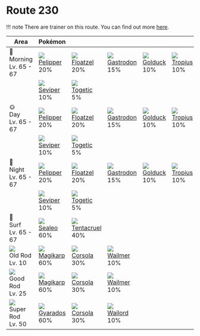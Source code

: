 # Route 230

!!! note
    There are trainer on this route. You can find out more [here](../../trainer_changes/route_230/).


Area                                  | Pokémon                       | &nbsp;                          | &nbsp;                         | &nbsp;                       | &nbsp;                       | &nbsp;
---                                   | ---                           | ---                             | ---                            | ---                          | ---                          | ---
🌅<br>Morning<br>Lv. 65 - 67           | ![][279]<br>[Pelipper]<br>20% | ![][419]<br>[Floatzel]<br>20%   | ![][423]<br>[Gastrodon]<br>15% | ![][055]<br>[Golduck]<br>10% | ![][357]<br>[Tropius]<br>10% | ![][335]<br>[Zangoose]<br>10%
&nbsp;                                | ![][336]<br>[Seviper]<br>10%  | ![][176]<br>[Togetic]<br>5%     | &nbsp;                         | &nbsp;                       | &nbsp;                       | &nbsp;
🌞<br>Day<br>Lv. 65 - 67               | ![][279]<br>[Pelipper]<br>20% | ![][419]<br>[Floatzel]<br>20%   | ![][423]<br>[Gastrodon]<br>15% | ![][055]<br>[Golduck]<br>10% | ![][357]<br>[Tropius]<br>10% | ![][335]<br>[Zangoose]<br>10%
&nbsp;                                | ![][336]<br>[Seviper]<br>10%  | ![][176]<br>[Togetic]<br>5%     | &nbsp;                         | &nbsp;                       | &nbsp;                       | &nbsp;
🌙<br>Night<br>Lv. 65 - 67             | ![][279]<br>[Pelipper]<br>20% | ![][419]<br>[Floatzel]<br>20%   | ![][423]<br>[Gastrodon]<br>15% | ![][055]<br>[Golduck]<br>10% | ![][357]<br>[Tropius]<br>10% | ![][335]<br>[Zangoose]<br>10%
&nbsp;                                | ![][336]<br>[Seviper]<br>10%  | ![][176]<br>[Togetic]<br>5%     | &nbsp;                         | &nbsp;                       | &nbsp;                       | &nbsp;
🌊<br>Surf<br>Lv. 65 - 67              | ![][364]<br>[Sealeo]<br>60%   | ![][073]<br>[Tentacruel]<br>40% | &nbsp;                         | &nbsp;                       | &nbsp;                       | &nbsp;
![][old-rod]<br>Old Rod<br>Lv. 10     | ![][129]<br>[Magikarp]<br>60% | ![][222]<br>[Corsola]<br>30%    | ![][320]<br>[Wailmer]<br>10%   | &nbsp;                       | &nbsp;                       | &nbsp;
![][good-rod]<br>Good Rod<br>Lv. 25   | ![][129]<br>[Magikarp]<br>60% | ![][222]<br>[Corsola]<br>30%    | ![][320]<br>[Wailmer]<br>10%   | &nbsp;                       | &nbsp;                       | &nbsp;
![][super-rod]<br>Super Rod<br>Lv. 50 | ![][130]<br>[Gyarados]<br>60% | ![][222]<br>[Corsola]<br>30%    | ![][321]<br>[Wailord]<br>10%   | &nbsp;                       | &nbsp;                       | &nbsp;

[Golduck]: ../../pokemons/055/
[Tentacruel]: ../../pokemons/073/
[Magikarp]: ../../pokemons/129/
[Gyarados]: ../../pokemons/130/
[Togetic]: ../../pokemons/176/
[Corsola]: ../../pokemons/222/
[Pelipper]: ../../pokemons/279/
[Wailmer]: ../../pokemons/320/
[Wailord]: ../../pokemons/321/
[Zangoose]: ../../pokemons/335/
[Seviper]: ../../pokemons/336/
[Tropius]: ../../pokemons/357/
[Sealeo]: ../../pokemons/364/
[Floatzel]: ../../pokemons/419/
[Gastrodon]: ../../pokemons/423/
[good-rod]: ../img/items/good-rod.png
[old-rod]: ../img/items/old-rod.png
[super-rod]: ../img/items/super-rod.png
[055]: ../img/pokemon/055.png
[073]: ../img/pokemon/073.png
[129]: ../img/pokemon/129.png
[130]: ../img/pokemon/130.png
[176]: ../img/pokemon/176.png
[222]: ../img/pokemon/222.png
[279]: ../img/pokemon/279.png
[320]: ../img/pokemon/320.png
[321]: ../img/pokemon/321.png
[335]: ../img/pokemon/335.png
[336]: ../img/pokemon/336.png
[357]: ../img/pokemon/357.png
[364]: ../img/pokemon/364.png
[419]: ../img/pokemon/419.png
[423]: ../img/pokemon/423.png
